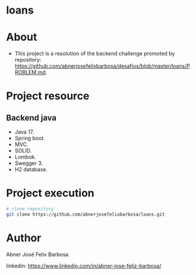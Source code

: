 # loans

# About

- This project is a resolution of the backend challenge promoted by repository: https://github.com/abnerjosefelixbarbosa/desafios/blob/master/loans/PROBLEM.md.

# Project resource

## Backend java

- Java 17.
- Spring boot.
- MVC.
- SOLID.
- Lombok.
- Swegger 3.
- H2 database.

# Project execution

```bash
# clone repository
git clone https://github.com/abnerjosefelixbarbosa/loans.git
```

# Author

Abner José Felix Barbosa

linkedin: https://www.linkedin.com/in/abner-jose-feliz-barbosa/
